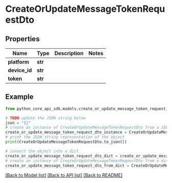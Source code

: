 # CreateOrUpdateMessageTokenRequestDto


## Properties

Name | Type | Description | Notes
------------ | ------------- | ------------- | -------------
**platform** | **str** |  | 
**device_id** | **str** |  | 
**token** | **str** |  | 

## Example

```python
from python_core_api_sdk.models.create_or_update_message_token_request_dto import CreateOrUpdateMessageTokenRequestDto

# TODO update the JSON string below
json = "{}"
# create an instance of CreateOrUpdateMessageTokenRequestDto from a JSON string
create_or_update_message_token_request_dto_instance = CreateOrUpdateMessageTokenRequestDto.from_json(json)
# print the JSON string representation of the object
print(CreateOrUpdateMessageTokenRequestDto.to_json())

# convert the object into a dict
create_or_update_message_token_request_dto_dict = create_or_update_message_token_request_dto_instance.to_dict()
# create an instance of CreateOrUpdateMessageTokenRequestDto from a dict
create_or_update_message_token_request_dto_from_dict = CreateOrUpdateMessageTokenRequestDto.from_dict(create_or_update_message_token_request_dto_dict)
```
[[Back to Model list]](../README.md#documentation-for-models) [[Back to API list]](../README.md#documentation-for-api-endpoints) [[Back to README]](../README.md)


